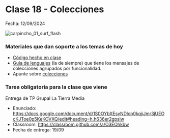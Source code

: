 # Clase 18 - Colecciones

Fecha: 12/09/2024

![carpincho_01_surf_flash](https://github.com/user-attachments/assets/459bc384-f914-4a0c-8918-7e713f6b1399)

### Materiales que dan soporte a los temas de hoy
- [Código hecho en clase](https://github.com/pdepjm/colecciones-capy)
- [Guía de lenguajes](https://docs.google.com/document/u/1/d/e/2PACX-1vTlLkakSbp6ubcIq00PU4-Z96tg8CUSc8bO793_uftmiGjfkSn7Ug-F_y0-ieIWG6aWfuoHLJrRL8Fd/pub) (la de siempre) que tiene los mensajes de colecciones agrupados por funcionalidad.
- Apunte sobre [colecciones](https://docs.google.com/document/d/1HiYxLswd4O0MBqnT3jGo2K9e_4FE73RXF_lf8NWVOSE/edit#heading=h.iehg2xjvol3w)

### Tarea obligatoria para la clase que viene 

Entrega de TP Grupal La Tierra Media 
- Enunciado: https://docs.google.com/document/d/1S0OYbXEsyNDlcp0kqjiJmr3jUEOcKJToe0p5KeKOVXQ/edit#heading=h.h636er2gpslw
- Classroom: https://classroom.github.com/a/O3EOhkbw
- Fecha de entrega: 19/09
